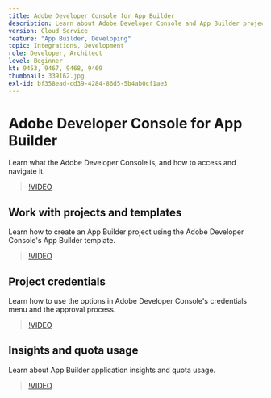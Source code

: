 ```yaml
---
title: Adobe Developer Console for App Builder
description: Learn about Adobe Developer Console and App Builder projects.
version: Cloud Service
feature: "App Builder, Developing"
topic: Integrations, Development
role: Developer, Architect
level: Beginner
kt: 9453, 9467, 9468, 9469
thumbnail: 339162.jpg
exl-id: bf358ead-cd39-4284-86d5-5b4ab0cf1ae3
---
```

# Adobe Developer Console for App Builder

Learn what the Adobe Developer Console is, and how to access and navigate it.

>[!VIDEO](https://video.tv.adobe.com/v/339162/?quality=12&learn=on)

## Work with projects and templates

Learn how to create an App Builder project using the Adobe Developer Console's App Builder template.

>[!VIDEO](https://video.tv.adobe.com/v/339163/?quality=12&learn=on)

## Project credentials

Learn how to use the options in Adobe Developer Console's credentials menu and the approval process.

>[!VIDEO](https://video.tv.adobe.com/v/339164/?quality=12&learn=on)

## Insights and quota usage

Learn about App Builder application insights and quota usage.

>[!VIDEO](https://video.tv.adobe.com/v/339165/?quality=12&learn=on)
